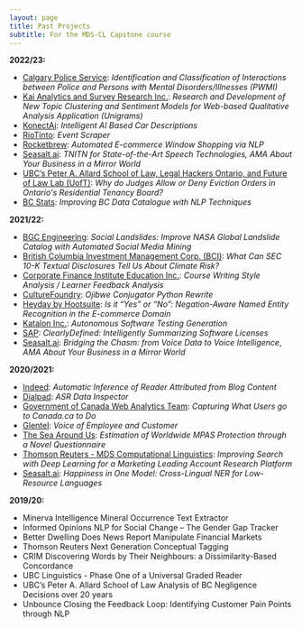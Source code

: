 ```yaml
---
layout: page
title: Past Projects
subtitle: For the MDS-CL Capstone course
---
```


**2022/23:**  
* [Calgary Police Service](https://www.calgary.ca/cps.html): _Identification and Classification of Interactions between Police and Persons with Mental Disorders/Illnesses (PWMI)_
* [Kai Analytics and Survey Research Inc.](https://www.kaianalytics.com/): _Research and Development of New Topic Clustering and Sentiment Models for Web-based Qualitative Analysis Application (Unigrams)_
* [KonectAi](https://www.konect.ai/): _Intelligent AI Based Car Descriptions_
* [RioTinto](https://www.riotinto.com/): _Event Scraper_
* [Rocketbrew](https://www.therocketbrew.com/): _Automated E-commerce Window Shopping via NLP_
* [Seasalt.ai](https://seasalt.ai/): _TNITN for State-of-the-Art Speech Technologies,_ _AMA About Your Business in a Mirror World_
* [UBC’s Peter A. Allard School of Law, Legal Hackers Ontario, and Future of Law Lab (UofT)](https://www.law.utoronto.ca/student-life/student-clubs-and-events/legal-hackers): _Why do Judges Allow or Deny Eviction Orders in Ontario's Residential Tenancy Board?_ 
* [BC Stats](https://www2.gov.bc.ca/gov/content/data/about-data-management/bc-stats): _Improving BC Data Catalogue with NLP Techniques_

**2021/22:**
* [BGC Engineering](https://www.bgcengineering.ca/): _Social Landslides: Improve NASA Global Landslide Catalog with Automated Social Media Mining_
* [British Columbia Investment Management Corp. (BCI)](https://www.bci.ca/): _What Can SEC 10-K Textual Disclosures Tell Us About Climate Risk?_
* [Corporate Finance Institute Education Inc.](https://corporatefinanceinstitute.com/): _Course Writing Style Analysis / Learner Feedback Analysis_
* [CultureFoundry](https://www.culturefoundry.com/): _Ojibwe Conjugator Python Rewrite_
* [Heyday by Hootsuite](https://heyday.hootsuite.com/about-us/): _Is it “Yes” or “No”: Negation-Aware Named Entity Recognition in the E-commerce Domain_
* [Katalon Inc.](https://katalon.com/): _Autonomous Software Testing Generation_
* [SAP](https://www.sap.com/canada/index.html): _ClearlyDefined: Intelligently Summarizing Software Licenses_
* [Seasalt.ai](https://seasalt.ai/): _Bridging the Chasm: from Voice Data to Voice Intelligence_, _AMA About Your Business in a Mirror World_

**2020/2021:**
* [Indeed](https://ca.indeed.com/): _Automatic Inference of Reader Attributed from Blog Content_
* [Dialpad](https://www.dialpad.com/): _ASR Data Inspector_
* [Government of Canada Web Analytics Team](https://www.canada.ca/en/analytics.html): _Capturing What Users go to Canada.ca to Do_
* [Glentel](https://www.glentel.com/home): _Voice of Employee and Customer_
* [The Sea Around Us](https://www.seaaroundus.org/): _Estimation of Worldwide MPAS Protection through a Novel Questionnaire_
* [Thomson Reuters - MDS Computational Linguistics](https://www.thomsonreuters.ca/en.html): _Improving Search with Deep Learning for a Marketing Leading Account Research Platform_
* [Seasalt.ai](https://seasalt.ai/): _Happiness in One Model: Cross-Lingual NER for Low-Resource Languages_

**2019/20:**
* Minerva Intelligence 
Mineral Occurrence Text Extractor
* Informed Opinions 
NLP for Social Change – The Gender Gap Tracker
* Better Dwelling
Does News Report Manipulate Financial Markets
* Thomson Reuters 
Next Generation Conceptual Tagging
* CRIM 
Discovering Words by Their Neighbours: a Dissimilarity-Based Concordance
* UBC Linguistics - 
Phase One of a Universal Graded Reader
* UBC’s Peter A. Allard School of Law 
Analysis of BC Negligence Decisions over 20 years
* Unbounce 
Closing the Feedback Loop: Identifying Customer Pain Points through NLP
